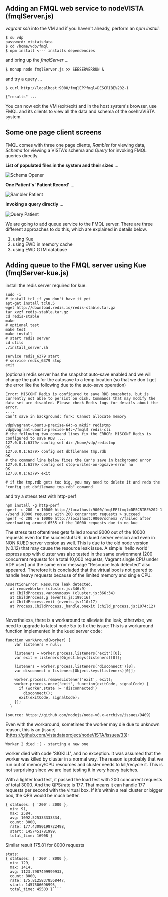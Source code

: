 ## Adding an FMQL web service to nodeVISTA (fmqlServer.js)

_vagrant ssh_ into the VM and if you haven't already, perform an _npm install_: 

```text
$ su vdp
password: vistaisdata
$ cd /home/vdp/fmql
$ npm install <--- installs dependencies
```

and bring up the _fmqlServer_ ...

```text
$ nohup node fmqlServer.js >> SEESERVERRUN &
```

and try a query ...

```text
$ curl http://localhost:9000/fmqlEP?fmql=DESCRIBE%202-1

{"results" ...
```

You can now exit the VM (exit/exit) and in the host system's browser, use FMQL and its clients to view
all the data and schema of the osehraVISTA system. 

## Some one page client screens

FMQL comes with three one page clients, _Rambler_ for viewing data, _Schema_ for viewing a VISTA's schema and _Query_ for invoking FMQL queries directly.

__List of populated files in the system and their sizes__ ...

![Schema Opener](/fmql/images/schema.png?raw=true)

__One Patient's 'Patient Record'__ ...

![Rambler Patient](/fmql/images/ramblerPatient.png?raw=true)

__Invoking a query directly__ ...

![Query Patient](/fmql/images/queryPatient.png?raw=true)

We are going to add queue service to the FMQL server. There are three different approaches to do this, which are explained in details below.   
1. using Kue  
2. using EWD in memory cache  
3. using EWD GTM database  

## Adding queue to the FMQL server using Kue (fmqlServer-kue.js)

install the redis server required for kue: 

```text
sudo -i
# install tcl if you don't have it yet
apt-get install tcl8.5
wget http://download.redis.io/redis-stable.tar.gz
tar xvzf redis-stable.tar.gz
cd redis-stable
make
# optional test
make test 
make install
# start redis server
cd utils
./install_server.sh

service redis_6379 start
# service redis_6379 stop
exit 
```

(optional) redis server has the snapshot auto-save enabled and we will change the path for the autosave to a temp location (so that we don't get the error like the following due to the auto-save operation)
```text
Error: MISCONF Redis is configured to save RDB snapshots, but is currently not able to persist on disk. Commands that may modify the data set are disabled. Please check Redis logs for details about the error.
....
Can’t save in background: fork: Cannot allocate memory
```

```text
vdp@vagrant-ubuntu-precise-64:~$ mkdir redistmp
vdp@vagrant-ubuntu-precise-64:~/fmql$ redis-cli
# the following two command lines fix the ERROR: MISCONF Redis is configured to save RDB ....
127.0.0.1:6379> config set dir /home/vdp/redistmp
OK
127.0.0.1:6379> config set dbfilename tmp.rdb
OK
# the command line below fixes the Can's save in background error
127.0.0.1:6379> config set stop-writes-on-bgsave-error no
OK
127.0.0.1:6379> exit

# if the tmp.rdb gets too big, you may need to delete it and redo the "config set dbfilename tmp.rdb" comannd
```

and try a stress test with http-perf

```text
npm install -g http-perf
nperf -c 200 -n 10000 http://localhost:9000/fmqlEP?fmql=DESCRIBE%202-1 //send 10000 requests with 200 concurrent requests > succeed
nperf -c 200 -n 10000 http://localhost:9000/schema //failed after overloading around 6555 of the 10000 requests due to no kue
```

The stress test oftentimes gets failed around 9000 out of the 10000 requests even for the successful URL in kued server version and even in NON KUED server version as well. This is due to the old node version (v.0.12) that may cause the resource leak issue. 
A simple 'hello world' express app with cluster was also tested in the same environment (200 concurrent requests for a total 10,000 requests, Vagrant single CPU under VDP user) and the same error message "Resource leak detected" also appeared. Therefore it is concluded that the virtual box is not geared to handle heavy requests because of the limited memory and single CPU. 

```text
AssertionError: Resource leak detected.
  at removeWorker (cluster.js:346:9)
  at ChildProcess.<anonymous> (cluster.js:366:34)
  at ChildProcess.g (events.js:199:16)
  at ChildProcess.emit (events.js:110:17)
  at Process.ChildProcess._handle.onexit (child_process.js:1074:12)
  
````
Nevertheless, there is a workaround to alleviate the leak, otherwise, we need to upgrade to latest node 5.x to fix the issue:
This is a workaround function implemented in the kued server code:
```text
function workAround(worker) {
    var listeners = null;

    listeners = worker.process.listeners('exit')[0];
    var exit = listeners[Object.keys(listeners)[0]];

    listeners = worker.process.listeners('disconnect')[0];
    var disconnect = listeners[Object.keys(listeners)[0]];

    worker.process.removeListener('exit', exit);
    worker.process.once('exit', function(exitCode, signalCode) {
      if (worker.state != 'disconnected')
        disconnect();
      exit(exitCode, signalCode);
    });
  }
  
(source: https://github.com/nodejs/node-v0.x-archive/issues/9409)
```
Even with the workaround, sometimes the worker may die due to unknown reason, this is an [issue] (https://github.com/vistadataproject/nodeVISTA/issues/33):
```text
Worker 2 died :( - starting a new one
```
worker died with code 'SIGKILL', and no exception. It was assumed that the worker was killed by cluster in a normal way. The reason is probably that we run out of memory/CPU resources and cluster needs to kill/recycle it. This is not surprising since we are load testing it in very heavy batches.

With a lighter load test, it passed the load test with 200 concurrent requests of total 3000. And the QPS/rate is 177. That means it can handle 177 requests per second with the virtual box. If it's within a real cluster or bigger box, the QPS would be much better.
```text
{ statuses: { '200': 3000 },
  min: 91,
  max: 2584,
  avg: 1092.525333333334,
  count: 3000,
  rate: 177.43080198722498,
  start: 1457451781999,
  total_time: 16908 }
````

Similar result 175.81 for 8000 requests
````text
stats:
{ statuses: { '200': 8000 },
  min: 129,
  max: 1414,
  avg: 1123.7987499999933,
  count: 8000,
  rate: 175.81258378568447,
  start: 1457506696995,
  total_time: 45503 }````

